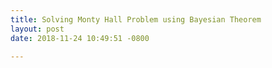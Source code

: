 ```yaml
---
title: Solving Monty Hall Problem using Bayesian Theorem
layout: post
date: 2018-11-24 10:49:51 -0800

---
```

